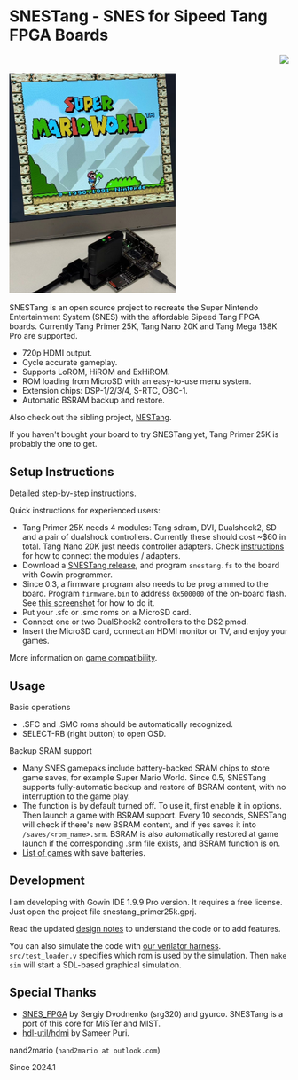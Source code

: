 # SNESTang - SNES for Sipeed Tang FPGA Boards

<p align="right">
  <a title="Releases" href="https://github.com/nand2mario/snestang/releases"><img src="https://img.shields.io/github/commits-since/nand2mario/snestang/latest.svg?longCache=true&style=flat-square&logo=git&logoColor=fff"></a>
</p>

<img src="doc/images/snestang.jpg" width=300>

SNESTang is an open source project to recreate the Super Nintendo Entertainment System (SNES) with the affordable Sipeed Tang FPGA boards. Currently Tang Primer 25K, Tang Nano 20K and Tang Mega 138K Pro are supported. 

* 720p HDMI output.
* Cycle accurate gameplay.
* Supports LoROM, HiROM and ExHiROM.
* ROM loading from MicroSD with an easy-to-use menu system.
* Extension chips: DSP-1/2/3/4, S-RTC, OBC-1.
* Automatic BSRAM backup and restore.

Also check out the sibling project, [NESTang](https://github.com/nand2mario/nestang).

If you haven't bought your board to try SNESTang yet, Tang Primer 25K is probably the one to get.

## Setup Instructions

Detailed [step-by-step instructions](doc/installation.md).

Quick instructions for experienced users:
* Tang Primer 25K needs 4 modules: Tang sdram, DVI, Dualshock2, SD and a pair of dualshock controllers. Currently these should cost ~$60 in total. Tang Nano 20K just needs controller adapters. Check [instructions](doc/installation.md) for how to connect the modules / adapters.
* Download a [SNESTang release](https://github.com/nand2mario/snestang/releases), and program `snestang.fs` to the board with Gowin programmer.
* Since 0.3, a firmware program also needs to be programmed to the board. Program `firmware.bin` to address `0x500000` of the on-board flash. See [this screenshot](doc/images/programmer_firmware.png) for how to do it.
* Put your .sfc or .smc roms on a MicroSD card.
* Connect one or two DualShock2 controllers to the DS2 pmod.
* Insert the MicroSD card, connect an HDMI monitor or TV, and enjoy your games.

More information on [game compatibility](https://github.com/nand2mario/snestang/wiki/Game-Compatibility).

## Usage

Basic operations
* .SFC and .SMC roms should be automatically recognized.
* SELECT-RB (right button) to open OSD.

Backup SRAM support
* Many SNES gamepaks include battery-backed SRAM chips to store game saves, for example Super Mario World. Since 0.5, SNESTang supports fully-automatic backup and restore of BSRAM content, with no interruption to the game play.
* The function is by default turned off. To use it, first enable it in options. Then launch a game with BSRAM support. Every 10 seconds, SNESTang will check if there's new BSRAM content, and if yes saves it into `/saves/<rom_name>.srm`. BSRAM is also automatically restored at game launch if the corresponding .srm file exists, and BSRAM function is on.
* [List of games](https://www.dkoldies.com/blog/complete-list-of-snes-games-with-save-batteries/) with save batteries.

## Development

I am developing with Gowin IDE 1.9.9 Pro version. It requires a free license. Just open the project file snestang_primer25k.gprj.

Read the updated [design notes](doc/design.md) to understand the code or to add features.

You can also simulate the code with [our verilator harness](verilator). `src/test_loader.v` specifies which rom is used by the simulation. Then `make sim` will start a SDL-based graphical simulation.

## Special Thanks

* [SNES_FPGA](https://github.com/gyurco/SNES_FPGA) by Sergiy Dvodnenko (srg320) and gyurco. SNESTang is a port of this core for MiSTer and MIST.
* [hdl-util/hdmi](https://github.com/hdl-util/hdmi) by Sameer Puri.

nand2mario (`nand2mario at outlook.com`)

Since 2024.1
